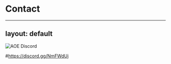 # Contact
---
layout: default
---

![AOE Discord](https://i.imgur.com/T4R0dSP.png)

#https://discord.gg/NmFWdUj
